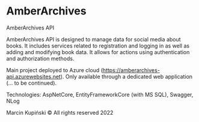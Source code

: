 # AmberArchives
AmberArchives API

AmberArchives API is designed to manage data for social media about books. It includes services related to registration and logging in as well as adding and modifying book data. It allows for actions using authentication and authorization methods. 

Main project deployed to Azure cloud (https://amberarchives-api.azurewebsites.net). Only available through a dedicated web application (... to be continued).

Technologies:
AspNetCore,
EntityFrameworkCore (with MS SQL),
Swagger,
NLog


Marcin Kupiński © All rights reserved 2022
